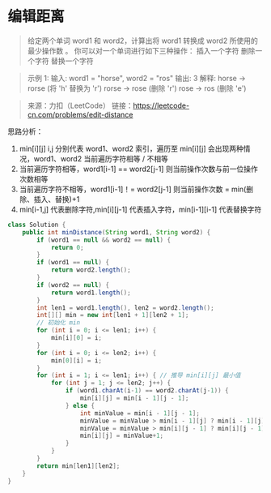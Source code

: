 ﻿#  编辑距离
>给定两个单词 word1 和 word2，计算出将 word1 转换成 word2 所使用的最少操作数 。
你可以对一个单词进行如下三种操作：
插入一个字符
删除一个字符
替换一个字符

>示例 1:
输入: word1 = "horse", word2 = "ros"
输出: 3
解释: 
horse -> rorse (将 'h' 替换为 'r')
rorse -> rose (删除 'r')
rose -> ros (删除 'e')

>来源：力扣（LeetCode）
链接：https://leetcode-cn.com/problems/edit-distance

思路分析：
1. min[i][j] i,j 分别代表 word1、word2 索引，遍历至 min[i][j]  会出现两种情况，word1、word2 当前遍历字符相等 / 不相等
2. 当前遍历字符相等，word1[i-1] == word2[j-1] 则当前操作次数与前一位操作次数相等
3. 当前遍历字符不相等，word1[i-1]！= word2[j-1] 则当前操作次数 = min(删除、插入、替换)+1
4.  min[i-1,j] 代表删除字符,min[i][j-1] 代表插入字符，min[i-1][i-1] 代表替换字符
```java
class Solution {
    public int minDistance(String word1, String word2) {
        if (word1 == null && word2 == null) {
            return 0;
        }
        if (word1 == null) {
            return word2.length();
        }
        if (word2 == null) {
            return word1.length();
        }
        int len1 = word1.length(), len2 = word2.length();
        int[][] min = new int[len1 + 1][len2 + 1];
        // 初始化 min
        for (int i = 0; i <= len1; i++) {
            min[i][0] = i;
        }
        for (int i = 0; i <= len2; i++) {
            min[0][i] = i;
        }
        for (int i = 1; i <= len1; i++) { // 推导 min[i][j] 最小值
            for (int j = 1; j <= len2; j++) {
                if (word1.charAt(i-1) == word2.charAt(j-1)) {
                    min[i][j] = min[i - 1][j - 1];
                } else {
                    int minValue = min[i - 1][j - 1];
                    minValue = minValue > min[i - 1][j] ? min[i - 1][j]:minValue;
                    minValue = minValue > min[i][j - 1] ? min[i][j - 1] : minValue;
                    min[i][j] = minValue+1;
                }
            }
        }
        return min[len1][len2];
    }
}
```

